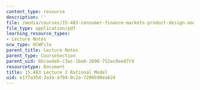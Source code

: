 ```yaml
---
content_type: resource
description: ''
file: /media/courses/15-483-consumer-finance-markets-product-design-and-fintech-spring-2018/e177a35d3a3aa7940c2a7200b90ea624_MIT15_483S18_L02.pdf
file_type: application/pdf
learning_resource_types:
- Lecture Notes
ocw_type: OCWFile
parent_title: Lecture Notes
parent_type: CourseSection
parent_uid: bbcaa4eb-c3ac-1be6-2890-752ec8eed7c9
resourcetype: Document
title: 15.483 Lecture 2 Rational Model
uid: e177a35d-3a3a-a794-0c2a-7200b90ea624
---
```

